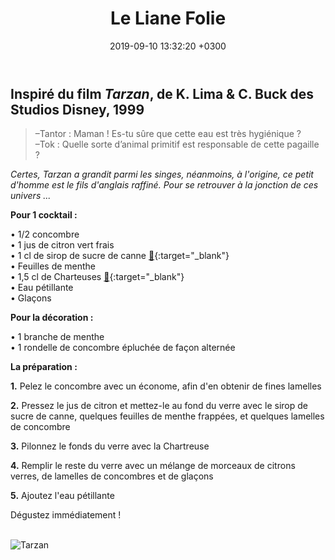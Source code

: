﻿---
layout: post
title: Le Liane Folie
date: 2019-09-10 13:32:20 +0300
description: You’ll find this post in your `_posts` directory. Go ahead and edit it and re-build the site to see your changes. # Add post description (optional)
img: liane-folie.png # Add image post (optional)
imgmini : liane-folie-mini.png
tags: [Tarzan]
author: # Add name author (optional)
---

## Inspiré du film *Tarzan*, de K. Lima & C. Buck des Studios Disney, 1999

>&ndash;Tantor : Maman ! Es-tu sûre que cette eau est très hygiénique ? <br>
>&ndash;Tok : Quelle sorte d’animal primitif est responsable de cette pagaille ?

*Certes, Tarzan a grandit parmi les singes, néanmoins, à l'origine, ce petit d'homme est le fils d'anglais raffiné. Pour se retrouver à la jonction de ces univers ...*

**Pour 1 cocktail :**

• 1/2 concombre <br>
• 1 jus de citron vert frais <br>
• 1 cl de sirop de sucre de canne [🛒](https://www.amazon.fr/gp/product/B004FN9UQS/ref=as_li_qf_asin_il_tl?ie=UTF8&tag=leplateau-21&creative=6746&linkCode=as2&creativeASIN=B004FN9UQS&linkId=02ecd688d99d896ad958293fc1998f1f){:target="_blank"}  <br>
• Feuilles de menthe <br>
• 1,5 cl de Charteuses [🛒](https://www.amazon.fr/gp/product/B0029ZG04Y/ref=as_li_qf_asin_il_tl?ie=UTF8&tag=leplateau-21&creative=6746&linkCode=as2&creativeASIN=B0029ZG04Y&linkId=145f234a367d5213b8aa64460b6dc65b){:target="_blank"}  <br>
• Eau pétillante <br>
• Glaçons <br>

**Pour la décoration :**

• 1 branche de menthe <br>
• 1 rondelle de concombre épluchée de façon alternée <br>

**La préparation :**

**1.** Pelez le concombre avec un économe, afin d'en obtenir de fines lamelles

**2.** Pressez le jus de citron et mettez-le au fond du verre avec le sirop de sucre de canne, quelques feuilles de menthe frappées, et quelques lamelles de concombre

**3.** Pilonnez le fonds du verre avec la Chartreuse

**4.** Remplir le reste du verre avec un mélange de morceaux de citrons verres, de lamelles de concombres et de glaçons

**5.** Ajoutez l'eau pétillante

Dégustez immédiatement ! <br><br>

![Tarzan]({{site.baseurl}}/assets/img/liane-folie-film.jpeg)
